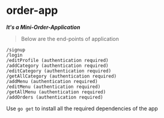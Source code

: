 # order-app

***It's a Mini-Order-Application***

>Below are the end-points of application
```
/signup
/login
/editProfile (authentication required)
/addCategory (authentication required)
/editCategory (authentication required)
/getAllCategory (authentication required)
/addMenu (authentication required)
/editMenu (authentication required)
/getAllMenu (authentication required)
/addOrders (authentication required)
```

Use `go get` to install all the required dependencies of the app
